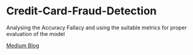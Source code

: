 # Credit-Card-Fraud-Detection
Analysing the Accuracy Fallacy and using the suitable metrics for proper evaluation of the model

<a href="https://medium.com/@harjotspahwa/accuracy-fallacy-in-credit-card-fraud-detection-146abafb54bf" title="About Me">Medium Blog</a>
